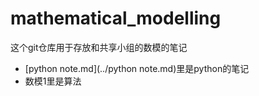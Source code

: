# mathematical_modelling
这个git仓库用于存放和共享小组的数模的笔记
+ [python note.md](../python note.md)里是python的笔记
+ 数模1里是算法
